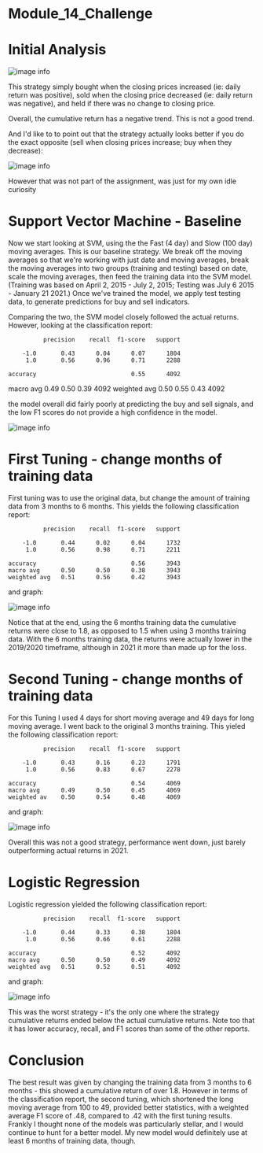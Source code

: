 # Module_14_Challenge

# Initial Analysis

![image info](cumulative_rtrn.png)

This strategy simply bought when the closing prices increased (ie: daily return was positive), sold when the closing price decreased (ie: daily return was negative), and held if there was no change to closing price.

Overall, the cumulative return has a negative trend.  This is not a good trend.

And I'd like to to point out that the strategy actually looks better if you do the exact opposite (sell when closing prices increase; buy when they decrease):

![image info](oppo_cumulative_rtrn.png)

However that was not part of the assignment, was just for my own idle curiosity

# Support Vector Machine - Baseline

Now we start looking at SVM, using the the Fast (4 day) and Slow (100 day) moving averages.  This is our baseline strategy.  We break off the moving averages so that we're working with just date and moving averages, break the moving averages into two groups (training and testing) based on date, scale the moving averages, then feed the training data into the SVM model.  (Training was based on April 2, 2015 - July 2, 2015; Testing was July 6 2015 - January 21 2021.)  Once we've trained the model, we apply test testing data, to generate predictions for buy and sell indicators.

Comparing the two, the SVM model closely followed the actual returns.  However, looking at the classification report:

              precision    recall  f1-score   support

        -1.0       0.43      0.04      0.07      1804
         1.0       0.56      0.96      0.71      2288

    accuracy                           0.55      4092
   macro avg       0.49      0.50      0.39      4092
weighted avg       0.50      0.55      0.43      4092




the model overall did fairly poorly at predicting the buy and sell signals, and the low F1 scores do not provide a high confidence in the model.

![image info](actual_vs_svm_cum_returns_3_mos.png)


# First Tuning - change months of training data

First tuning was to use the original data, but change the amount of training data from 3 months to 6 months.  This yields the following classification report:


              precision    recall  f1-score   support

        -1.0       0.44      0.02      0.04      1732
         1.0       0.56      0.98      0.71      2211

    accuracy                           0.56      3943
    macro avg      0.50      0.50      0.38      3943
    weighted avg   0.51      0.56      0.42      3943



and graph:

![image info](actual_vs_svm_cum_returns_6_mos.png)


Notice that at the end, using the 6 months training data the cumulative returns were close to 1.8, as opposed to 1.5 when using 3 months training data.  With the 6 months training data, the returns were actually lower in the 2019/2020 timeframe, although in 2021 it more than made up for the loss.

# Second Tuning - change months of training data
For this Tuning I used 4 days for short moving average and 49 days for long moving average.  I went back to the original 3 months training.  This yieled the following classification report:

              precision    recall  f1-score   support

        -1.0       0.43      0.16      0.23      1791
         1.0       0.56      0.83      0.67      2278

    accuracy                           0.54      4069
    macro avg      0.49      0.50      0.45      4069
    weighted av    0.50      0.54      0.48      4069

and graph:

![image info](actual_vs_svm_cum_returns_4_49.png)

Overall this was not a good strategy, performance went down, just barely outperforming actual returns in 2021.

# Logistic Regression

Logistic regression yielded the following classification report:

              precision    recall  f1-score   support

        -1.0       0.44      0.33      0.38      1804
         1.0       0.56      0.66      0.61      2288

    accuracy                           0.52      4092
    macro avg      0.50      0.50      0.49      4092
    weighted avg   0.51      0.52      0.51      4092

and graph:

![image info](actual_vs_lr_cum_returns.png)

This was the worst strategy - it's the only one where the strategy cumulative returns ended below the actual cumulative returns.  Note too that it has lower accuracy, recall, and F1 scores than some of the other reports.

# Conclusion

The best result was given by changing the training data from 3 months to 6 months - this showed a cumulative return of over 1.8.  However in terms of the classification report, the second tuning, which shortened the long moving average from 100 to 49, provided better statistics, with a weighted average F1 score of .48, compared to .42 with the first tuning results.  Frankly I thought none of the models was particularly stellar, and I would continue to hunt for a better model.  My new model would definitely use at least 6 months of training data, though.